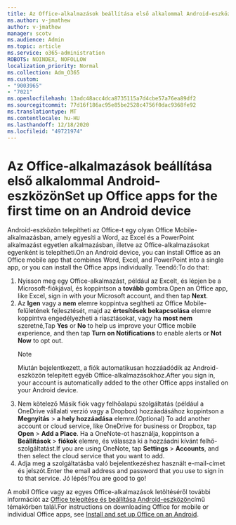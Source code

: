 ```yaml
---
title: Az Office-alkalmazások beállítása első alkalommal Android-eszközön
ms.author: v-jmathew
author: v-jmathew
manager: scotv
ms.audience: Admin
ms.topic: article
ms.service: o365-administration
ROBOTS: NOINDEX, NOFOLLOW
localization_priority: Normal
ms.collection: Adm_O365
ms.custom:
- "9003965"
- "7021"
ms.openlocfilehash: 13adc48acc4dca8735115a7d4cbe57a76ea89df2
ms.sourcegitcommit: 77d16f186ac95e85be2528c4756f0dac9368fe92
ms.translationtype: MT
ms.contentlocale: hu-HU
ms.lasthandoff: 12/18/2020
ms.locfileid: "49721974"
---
```

# <a name="set-up-office-apps-for-the-first-time-on-an-android-device"></a><span data-ttu-id="1d583-102">Az Office-alkalmazások beállítása első alkalommal Android-eszközön</span><span class="sxs-lookup"><span data-stu-id="1d583-102">Set up Office apps for the first time on an Android device</span></span>

<span data-ttu-id="1d583-103">Android-eszközön telepítheti az Office-t egy olyan Office Mobile-alkalmazásban, amely egyesíti a Word, az Excel és a PowerPoint alkalmazást egyetlen alkalmazásban, illetve az Office-alkalmazásokat egyenként is telepítheti.</span><span class="sxs-lookup"><span data-stu-id="1d583-103">On an Android device, you can install Office as an Office mobile app that combines Word, Excel, and PowerPoint into a single app, or you can install the Office apps individually.</span></span> <span data-ttu-id="1d583-104">Teendő:</span><span class="sxs-lookup"><span data-stu-id="1d583-104">To do that:</span></span>

1. <span data-ttu-id="1d583-105">Nyisson meg egy Office-alkalmazást, például az Excelt, és lépjen be a Microsoft-fiókjával, és koppintson a **tovább** gombra.</span><span class="sxs-lookup"><span data-stu-id="1d583-105">Open an Office app, like Excel, sign in with your Microsoft account, and then tap **Next**.</span></span>
2. <span data-ttu-id="1d583-106">Az **Igen** vagy a **nem** elemre koppintva segítheti az Office Mobile-felületének fejlesztését, majd az **értesítések bekapcsolása** elemre koppintva engedélyezheti a riasztásokat, vagy ha **most nem** szeretné,</span><span class="sxs-lookup"><span data-stu-id="1d583-106">Tap **Yes** or **No** to help us improve your Office mobile experience, and then tap **Turn on Notifications** to enable alerts or **Not Now** to opt out.</span></span>
    > [!NOTE]
    > <span data-ttu-id="1d583-107">Miután bejelentkezett, a fiók automatikusan hozzáadódik az Android-eszközön telepített egyéb Office-alkalmazásokhoz.</span><span class="sxs-lookup"><span data-stu-id="1d583-107">After you sign in, your account is automatically added to the other Office apps installed on your Android device.</span></span>
3. <span data-ttu-id="1d583-108">Nem kötelező Másik fiók vagy felhőalapú szolgáltatás (például a OneDrive vállalati verzió vagy a Dropbox) hozzáadásához koppintson a **Megnyitás**  >  **a hely hozzáadása** elemre.</span><span class="sxs-lookup"><span data-stu-id="1d583-108">(Optional) To add another account or cloud service, like OneDrive for business or Dropbox, tap **Open** > **Add a Place**.</span></span> <span data-ttu-id="1d583-109">Ha a OneNote-ot használja, koppintson a **Beállítások**  >  **fiókok** elemre, és válassza ki a hozzáadni kívánt felhő-szolgáltatást.</span><span class="sxs-lookup"><span data-stu-id="1d583-109">If you are using OneNote, tap **Settings** > **Accounts**, and then select the cloud service that you want to add.</span></span>
4. <span data-ttu-id="1d583-110">Adja meg a szolgáltatásba való bejelentkezéshez használt e-mail-címet és jelszót.</span><span class="sxs-lookup"><span data-stu-id="1d583-110">Enter the email address and password that you use to sign in to that service.</span></span> <span data-ttu-id="1d583-111">Jó lépés!</span><span class="sxs-lookup"><span data-stu-id="1d583-111">You are good to go!</span></span>

<span data-ttu-id="1d583-112">A mobil Office vagy az egyes Office-alkalmazások letöltéséről további információt az [Office telepítése és beállítása Android-eszközön](https://go.microsoft.com/fwlink/?linkid=2135287)című témakörben talál.</span><span class="sxs-lookup"><span data-stu-id="1d583-112">For instructions on downloading Office for mobile or individual Office apps, see [Install and set up Office on an Android](https://go.microsoft.com/fwlink/?linkid=2135287).</span></span>
